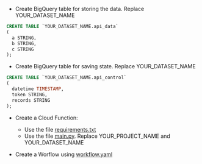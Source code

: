 
* Create BigQuery table for storing the data. Replace YOUR_DATASET_NAME
````sql
CREATE TABLE `YOUR_DATASET_NAME.api_data`
(
  a STRING,
  b STRING,
  c STRING
);
````

* Create BigQuery table for saving state. Replace YOUR_DATASET_NAME
````sql
CREATE TABLE `YOUR_DATASET_NAME.api_control`
(
  datetime TIMESTAMP,
  token STRING,
  records STRING
);
````

* Create a Cloud Function:
  * Use the file [requirements.txt](requirements.txt)
  * Use the file [main.py](main.py). Replace YOUR_PROJECT_NAME and YOUR_DATASET_NAME
 
* Create a Worflow using [workflow.yaml](workflow.yaml)
